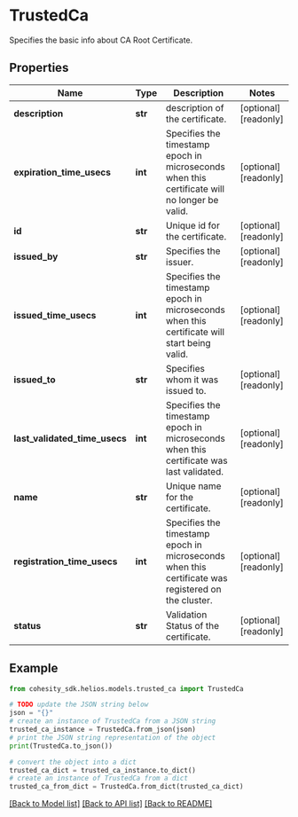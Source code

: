 # TrustedCa

Specifies the basic info about CA Root Certificate.

## Properties

Name | Type | Description | Notes
------------ | ------------- | ------------- | -------------
**description** | **str** | description of the certificate. | [optional] [readonly] 
**expiration_time_usecs** | **int** | Specifies the timestamp epoch in microseconds when this certificate will no longer be valid. | [optional] [readonly] 
**id** | **str** | Unique id for the certificate. | [optional] [readonly] 
**issued_by** | **str** | Specifies the issuer. | [optional] [readonly] 
**issued_time_usecs** | **int** | Specifies the timestamp epoch in microseconds when this certificate will start being valid. | [optional] [readonly] 
**issued_to** | **str** | Specifies whom it was issued to. | [optional] [readonly] 
**last_validated_time_usecs** | **int** | Specifies the timestamp epoch in microseconds when this certificate was last validated. | [optional] [readonly] 
**name** | **str** | Unique name for the certificate. | [optional] [readonly] 
**registration_time_usecs** | **int** | Specifies the timestamp epoch in microseconds when this certificate was registered on the cluster. | [optional] [readonly] 
**status** | **str** | Validation Status of the certificate. | [optional] [readonly] 

## Example

```python
from cohesity_sdk.helios.models.trusted_ca import TrustedCa

# TODO update the JSON string below
json = "{}"
# create an instance of TrustedCa from a JSON string
trusted_ca_instance = TrustedCa.from_json(json)
# print the JSON string representation of the object
print(TrustedCa.to_json())

# convert the object into a dict
trusted_ca_dict = trusted_ca_instance.to_dict()
# create an instance of TrustedCa from a dict
trusted_ca_from_dict = TrustedCa.from_dict(trusted_ca_dict)
```
[[Back to Model list]](../README.md#documentation-for-models) [[Back to API list]](../README.md#documentation-for-api-endpoints) [[Back to README]](../README.md)


